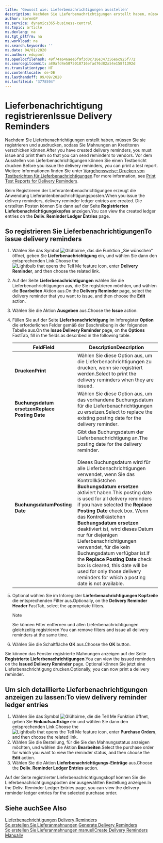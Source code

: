 ```yaml
---
title: 'Gewusst wie: Lieferbenachrichtigungen ausstellen'
description: Nachdem Sie Lieferbenachrichtigungen erstellt haben, müssen Sie sie registrieren und ausdrucken, sodass Sie Mahnungen an Kreditoren verschicken können. Vor dem Ausstellen von Lieferbenachrichtigungen können Sie einen Testbericht drucken.
author: SorenGP
ms.service: dynamics365-business-central
ms.topic: article
ms.devlang: na
ms.tgt_pltfrm: na
ms.workload: na
ms.search.keywords: ''
ms.date: 04/01/2020
ms.author: edupont
ms.openlocfilehash: 49f74a646aee5f9f3d0c716e347356e6c925f772
ms.sourcegitcommit: a80afd4e5075018716efad76d82a54e158f1392d
ms.translationtype: HT
ms.contentlocale: de-DE
ms.lasthandoff: 09/09/2020
ms.locfileid: "3778594"
---
```

# <a name="issue-delivery-reminders"></a><span data-ttu-id="6ac02-104">Lieferbenachrichtigung registrieren</span><span class="sxs-lookup"><span data-stu-id="6ac02-104">Issue Delivery Reminders</span></span>
<span data-ttu-id="6ac02-105">Nachdem Sie Lieferbenachrichtigungen erstellt haben, müssen Sie sie registrieren und ausdrucken, sodass Sie Mahnungen an Kreditoren verschicken können.</span><span class="sxs-lookup"><span data-stu-id="6ac02-105">After you have created delivery reminders, you must issue and print them so that you can send reminders to vendors.</span></span> <span data-ttu-id="6ac02-106">Vor dem Ausstellen von Lieferbenachrichtigungen können Sie einen Testbericht drucken.</span><span class="sxs-lookup"><span data-stu-id="6ac02-106">Before you issue the delivery reminders, you can print a test report.</span></span> <span data-ttu-id="6ac02-107">Weitere Informationen finden Sie unter [Vorgehensweise: Drucken von Testberichten für Lieferbenachrichtigungen](how-to-print-test-reports-for-delivery-reminders.md).</span><span class="sxs-lookup"><span data-stu-id="6ac02-107">For more information, see [Print Test Reports for Delivery Reminders](how-to-print-test-reports-for-delivery-reminders.md).</span></span>  

<span data-ttu-id="6ac02-108">Beim Registrieren der Lieferantenbenachrichtigungen erzeugt die Anwendung Lieferantenbenachrichtigungsposten.</span><span class="sxs-lookup"><span data-stu-id="6ac02-108">When you issue the delivery reminders, delivery reminder ledger entries are created.</span></span> <span data-ttu-id="6ac02-109">Die erstellten Posten können Sie dann auf der Seite **Registrierten Lieferbenachrichtigungskopfes** anzeigen.</span><span class="sxs-lookup"><span data-stu-id="6ac02-109">You can view the created ledger entries on the **Deliv. Reminder Ledger Entries** page.</span></span>  

## <a name="to-issue-delivery-reminders"></a><span data-ttu-id="6ac02-110">So registrieren Sie Lieferbenachrichtigungen</span><span class="sxs-lookup"><span data-stu-id="6ac02-110">To issue delivery reminders</span></span>  

1.  <span data-ttu-id="6ac02-111">Wählen Sie das Symbol ![Glühbirne, das die Funktion „Sie wünschen“](../../media/ui-search/search_small.png "Sagen Sie mir, was Sie tun wollen") öffnet, geben Sie **Lieferbenachrichtigung** ein, und wählen Sie dann den entsprechenden Link.</span><span class="sxs-lookup"><span data-stu-id="6ac02-111">Choose the ![Lightbulb that opens the Tell Me feature](../../media/ui-search/search_small.png "Tell me what you want to do") icon, enter **Delivery Reminder**, and then choose the related link.</span></span>  
2.  <span data-ttu-id="6ac02-112">Auf der Seite **Lieferbenachrichtigungen** wählen Sie die Lieferbenachrichtigungen aus, die Sie registrieren möchten, und wählen die **Bearbeiten** Aktion aus.</span><span class="sxs-lookup"><span data-stu-id="6ac02-112">On the **Delivery Reminder** page, select the delivery reminder that you want to issue, and then choose the **Edit** action.</span></span>  
3.  <span data-ttu-id="6ac02-113">Wählen Sie die Aktion **Ausgeben** aus.</span><span class="sxs-lookup"><span data-stu-id="6ac02-113">Choose the **Issue** action.</span></span>  
4.  <span data-ttu-id="6ac02-114">Füllen Sie auf der Seite **Lieferbenachrichtigung** im Inforegister **Option** die erforderlichen Felder gemäß der Beschreibung in der folgenden Tabelle aus.</span><span class="sxs-lookup"><span data-stu-id="6ac02-114">On the **Issue Delivery Reminder** page, on the **Options** FastTab, fill in the fields as described in the following table.</span></span>  

    |<span data-ttu-id="6ac02-115">Feld</span><span class="sxs-lookup"><span data-stu-id="6ac02-115">Field</span></span>|<span data-ttu-id="6ac02-116">Description</span><span class="sxs-lookup"><span data-stu-id="6ac02-116">Description</span></span>|  
    |---------------------------------|---------------------------------------|  
    |<span data-ttu-id="6ac02-117">**Drucken**</span><span class="sxs-lookup"><span data-stu-id="6ac02-117">**Print**</span></span>|<span data-ttu-id="6ac02-118">Wählen Sie diese Option aus, um die Lieferbenachrichtigungen zu drucken, wenn sie registriert werden.</span><span class="sxs-lookup"><span data-stu-id="6ac02-118">Select to print the delivery reminders when they are issued.</span></span>|  
    |<span data-ttu-id="6ac02-119">**Buchungsdatum ersetzen**</span><span class="sxs-lookup"><span data-stu-id="6ac02-119">**Replace Posting Date**</span></span>|<span data-ttu-id="6ac02-120">Wählen Sie diese Option aus, um das vorhandene Buchungsdatum für die Lieferbenachrichtigungen zu ersetzen.</span><span class="sxs-lookup"><span data-stu-id="6ac02-120">Select to replace the existing posting date for the delivery reminder.</span></span>|  
    |<span data-ttu-id="6ac02-121">**Buchungsdatum**</span><span class="sxs-lookup"><span data-stu-id="6ac02-121">**Posting Date**</span></span>|<span data-ttu-id="6ac02-122">Gibt das Buchungsdatum der Lieferbenachrichtigung an.</span><span class="sxs-lookup"><span data-stu-id="6ac02-122">The posting date for the delivery reminder.</span></span><br /><br /> <span data-ttu-id="6ac02-123">Dieses Buchungsdatum wird für alle Lieferbenachrichtigungen verwendet, wenn Sie das Kontrollkästchen **Buchungsdatum ersetzen** aktiviert haben.</span><span class="sxs-lookup"><span data-stu-id="6ac02-123">This posting date is used for all delivery reminders if you have selected the **Replace Posting Date** check box.</span></span> <span data-ttu-id="6ac02-124">Wenn das Kontrollkästchen **Buchungsdatum ersetzen** deaktiviert ist, wird dieses Datum nur für diejenigen Lieferbenachrichtigungen verwendet, für die kein Buchungsdatum verfügbar ist.</span><span class="sxs-lookup"><span data-stu-id="6ac02-124">If the **Replace Posting Date** check box is cleared, this date will be used for only those delivery reminders for which a posting date is not available.</span></span>|  

5.  <span data-ttu-id="6ac02-125">Optional wählen Sie im Inforegister **Lieferbenachrichtigungen Kopfzeile** die entsprechenden Filter aus.</span><span class="sxs-lookup"><span data-stu-id="6ac02-125">Optionally, on the **Delivery Reminder Header** FastTab, select the appropriate filters.</span></span>  

    > [!NOTE]  
    >  <span data-ttu-id="6ac02-126">Sie können Filter entfernen und allen Lieferbenachrichtigungen gleichzeitig registrieren.</span><span class="sxs-lookup"><span data-stu-id="6ac02-126">You can remove filters and issue all delivery reminders at the same time.</span></span>  

6.  <span data-ttu-id="6ac02-127">Wählen Sie die Schaltfläche **OK** aus.</span><span class="sxs-lookup"><span data-stu-id="6ac02-127">Choose the **OK** button.</span></span>  

<span data-ttu-id="6ac02-128">Sie können das Fenster registrierte Mahnungen anzeigen auf der Seite **Registrierte Lieferbenachrichtigungen**.</span><span class="sxs-lookup"><span data-stu-id="6ac02-128">You can view the issued reminders on the **Issued Delivery Reminder** page.</span></span> <span data-ttu-id="6ac02-129">Optional können Sie jetzt eine Lieferbenachrichtigung drucken.</span><span class="sxs-lookup"><span data-stu-id="6ac02-129">Optionally, you can now print a delivery reminder.</span></span>  

## <a name="to-view-delivery-reminder-ledger-entries"></a><span data-ttu-id="6ac02-130">Um sich detaillierte Lieferbenachrichtigungen anzeigen zu lassen:</span><span class="sxs-lookup"><span data-stu-id="6ac02-130">To view delivery reminder ledger entries</span></span>  

1.  <span data-ttu-id="6ac02-131">Wählen Sie das Symbol ![Glühbirne, die die Tell Me Funktion öffnet](../../media/ui-search/search_small.png "Sagen Sie mir, was Sie tun wollen"), geben Sie **Einkaufsaufträge** ein und wählen Sie dann den entsprechenden Link.</span><span class="sxs-lookup"><span data-stu-id="6ac02-131">Choose the ![Lightbulb that opens the Tell Me feature](../../media/ui-search/search_small.png "Tell me what you want to do") icon, enter **Purchase Orders**, and then choose the related link.</span></span>  
2.  <span data-ttu-id="6ac02-132">Wählen Sie die Bestellung, für die Sie den Mahnungsstatus anzeigen möchten, und wählen die Aktion **Bearbeiten**.</span><span class="sxs-lookup"><span data-stu-id="6ac02-132">Select the purchase order for which you want to view the reminder status, and then choose the **Edit** action.</span></span>  
3.  <span data-ttu-id="6ac02-133">Wählen Sie die Aktion **Lieferbenachrichtigungs-Einträge** aus.</span><span class="sxs-lookup"><span data-stu-id="6ac02-133">Choose the **Deliv. Reminder Ledger Entries** action.</span></span>  

<span data-ttu-id="6ac02-134">Auf der Seite registrierter Lieferbenachrichtigungskopf können Sie die Lieferbenachrichtigungsposten der ausgewählten Bestellung anzeigen.</span><span class="sxs-lookup"><span data-stu-id="6ac02-134">In the Deliv. Reminder Ledger Entries page, you can view the delivery reminder ledger entries for the selected purchase order.</span></span>  

## <a name="see-also"></a><span data-ttu-id="6ac02-135">Siehe auch</span><span class="sxs-lookup"><span data-stu-id="6ac02-135">See Also</span></span>  
 <span data-ttu-id="6ac02-136">[Lieferbenachrichtigungen](delivery-reminders.md) </span><span class="sxs-lookup"><span data-stu-id="6ac02-136">[Delivery Reminders](delivery-reminders.md) </span></span>  
 <span data-ttu-id="6ac02-137">[So erstellen Sie Lieferanmahnungen](how-to-generate-delivery-reminders.md) </span><span class="sxs-lookup"><span data-stu-id="6ac02-137">[Generate Delivery Reminders](how-to-generate-delivery-reminders.md) </span></span>  
 [<span data-ttu-id="6ac02-138">So erstellen Sie Lieferanmahnungen manuell</span><span class="sxs-lookup"><span data-stu-id="6ac02-138">Create Delivery Reminders Manually</span></span>](how-to-create-delivery-reminders-manually.md)
